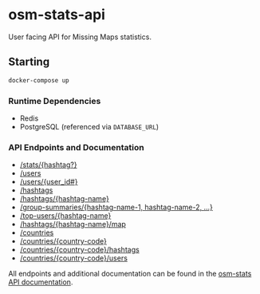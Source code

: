 # osm-stats-api

User facing API for Missing Maps statistics.

## Starting

```bash
docker-compose up
```

### Runtime Dependencies

* Redis
* PostgreSQL (referenced via `DATABASE_URL`)

### API Endpoints and Documentation

  - [/stats/{hashtag?}](https://github.com/AmericanRedCross/osm-stats/blob/master/documentation/API.md)
  - [/users](https://github.com/AmericanRedCross/osm-stats/blob/master/documentation/API.md#users-endpoint)
  - [/users/{user_id#}](https://github.com/AmericanRedCross/osm-stats/blob/master/documentation/API.md#usersuser_id-endpoint)
  - [/hashtags](https://github.com/AmericanRedCross/osm-stats/blob/master/documentation/API.md#hashtags-endpoint)
  - [/hashtags/{hashtag-name}](https://github.com/AmericanRedCross/osm-stats/blob/master/documentation/API.md#hashtagshashtag-name-endpoint)
  - [/group-summaries/{hashtag-name-1, hashtag-name-2, ...} ](https://github.com/AmericanRedCross/osm-stats/blob/master/documentation/API.md#group-summarieshashtag-name-1-hashtag-name-2--endpoint)
  - [/top-users/{hashtag-name}](https://github.com/AmericanRedCross/osm-stats/blob/master/documentation/API.md#top-usershashtag-name-endpoint)
  - [/hashtags/{hashtag-name}/map](https://github.com/AmericanRedCross/osm-stats/blob/master/documentation/API.md#hashtagshashtag-namemap-endpoint)
  - [/countries](https://github.com/AmericanRedCross/osm-stats/blob/master/documentation/API.md#countries)
  - [/countries/{country-code}](https://github.com/AmericanRedCross/osm-stats/blob/master/documentation/API.md#countriescountry-code)
  - [/countries/{country-code}/hashtags](https://github.com/AmericanRedCross/osm-stats/blob/master/documentation/API.md#countriescountry-codehashtags)
  - [/countries/{country-code}/users](https://github.com/AmericanRedCross/osm-stats/blob/master/documentation/API.md#countriescountry-codeusers)

All endpoints and additional documentation can be found in the [osm-stats API documentation](https://github.com/AmericanRedCross/osm-stats/blob/master/documentation/API.md).
